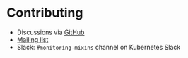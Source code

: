 # Contributing

* Discussions via [GitHub](https://github.com/pollypkg/polly/discussions)
* [Mailing list](https://groups.google.com/g/mixins)
* Slack: `#monitoring-mixins` channel on Kubernetes Slack

